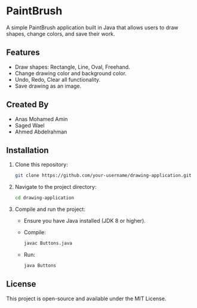 # PaintBrush
 

A simple PaintBrush application built in Java that allows users to draw shapes, change colors, and save their work.

## Features

- Draw shapes: Rectangle, Line, Oval, Freehand.
- Change drawing color and background color.
- Undo, Redo, Clear all functionality.
- Save drawing as an image.

## Created By

- Anas Mohamed Amin
- Saged Wael
- Ahmed Abdelrahman

## Installation

1. Clone this repository:
    ```bash
    git clone https://github.com/your-username/drawing-application.git
    ```

2. Navigate to the project directory:
    ```bash
    cd drawing-application
    ```

3. Compile and run the project:
    - Ensure you have Java installed (JDK 8 or higher).
    - Compile:
      ```bash
      javac Buttons.java
      ```

    - Run:
      ```bash
      java Buttons
      ```

## License

This project is open-source and available under the MIT License.
